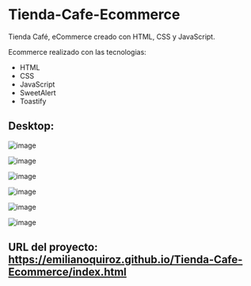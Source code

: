 # Tienda-Cafe-Ecommerce
Tienda Café, eCommerce creado con HTML, CSS y JavaScript.

Ecommerce realizado con las tecnologias:
  
  - HTML
  - CSS
  - JavaScript
  - SweetAlert
  - Toastify

 ## Desktop:

![image](https://user-images.githubusercontent.com/78452543/216781755-9debbc2c-02a7-487e-a946-e3ff41d5d0ef.png)

![image](https://user-images.githubusercontent.com/78452543/216781770-0e4f5073-d20d-4051-9431-6b02627fa684.png)

![image](https://user-images.githubusercontent.com/78452543/216781784-c92fc654-2ee4-43b2-bae2-2184d4aa2243.png)

![image](https://user-images.githubusercontent.com/78452543/216781794-aacedeb7-e085-49f4-81a7-658a07f4e7d4.png)

![image](https://user-images.githubusercontent.com/78452543/216781811-d633ab13-9a70-4d7f-b695-4ed83201c5d1.png)

![image](https://user-images.githubusercontent.com/78452543/216781831-1b97b3b1-935c-4529-92df-801526e0e902.png)



## URL del proyecto: https://emilianoquiroz.github.io/Tienda-Cafe-Ecommerce/index.html


